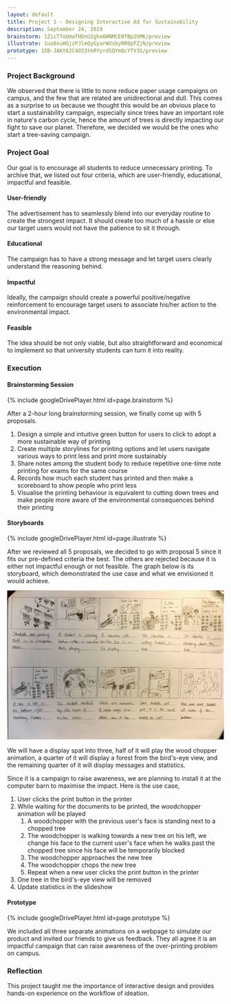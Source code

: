 ```yaml
---
layout: default
title: Project 1 - Designing Interactive Ad for Sustainability
description: September 24, 2019
brainstorm: 1ZicT7oUmaTHDnU2ghe6WNMCE0fBp2hMK/preview
illustrate: 1uo8xuHGjzPJlmQyGyarWVsbyRR0pFZjN/preview
prototype: 1EB-JAKt62C4O33tkRYyrdSQYmQcYTV3S/preview
---
```


### Project Background

We observed that there is little to none reduce paper usage campaigns on campus, and the few that are related are unidirectional and dull. This comes as a surprise to us because we thought this would be an obvious place to start a sustainability campaign, especially since trees have an important role in nature's carbon cycle, hence the amount of trees is directly impacting our fight to save our planet. Therefore, we decided we would be the ones who start a tree-saving campaign.



### Project Goal

Our goal is to encourage all students to reduce unnecessary printing. To archive that, we listed out four criteria, which are user-friendly, educational, impactful and feasible.



#### User-friendly

The advertisement has to seamlessly blend into our everyday routine to create the strongest impact. It should create too much of a hassle or else our target users would not have the patience to sit it through.



#### Educational

The campaign has to have a strong message and let target users clearly understand the reasoning behind.



#### Impactful

Ideally, the campaign should create a powerful positive/negative reinforcement to encourage target users to associate his/her action to the environmental impact.



#### Feasible

The idea should be not only viable, but also straightforward and economical to implement so that university students can turn it into reality.



### Execution

#### Brainstorming Session

{% include googleDrivePlayer.html id=page.brainstorm %}

After a 2-hour long brainstorming session, we finally come up with 5 proposals.

1. Design a simple and intuitive green button for users to click to adopt a more sustainable way of printing
2. Create multiple storylines for printing options and let users navigate various ways to print less and print more sustainably
3. Share notes among the student body to reduce repetitive one-time note printing for exams for the same course
4. Records how much each student has printed and then make a scoreboard to show people who print less
5. Visualise the printing behaviour is equivalent to cutting down trees and make people more aware of the environmental consequences behind their printing



#### Storyboards

{% include googleDrivePlayer.html id=page.illustrate %}

After we reviewed all 5 proposals, we decided to go with proposal 5 since it fits our pre-defined criteria the best. The others are rejected because it is either not impactful enough or not feasible. The graph below is its storyboard, which demonstrated the use case and what we envisioned it would achieve.

![storyboard](./assets/images/project-1/storyboard.jpg)

We will have a display spat into three, half of it will play the wood chopper animation, a quarter of it will display a forest from the bird's-eye view, and the remaining quarter of it will display messages and statistics.

Since it is a campaign to raise awareness, we are planning to install it at the computer barn to maximise the impact. Here is the use case,

1. User clicks the print button in the printer
2. While waiting for the documents to be printed, the woodchopper animation will be played
   1. A woodchopper with the previous user's face is standing next to a chopped tree
   2. The woodchopper is walking towards a new tree on his left, we change his face to the current user's face when he walks past the chopped tree since his face will be temporarily blocked
   3. The woodchopper approaches the new tree
   4. The woodchopper chops the new tree
   5. Repeat when a new user clicks the print button in the printer
3. One tree in the bird's-eye view will be removed
4. Update statistics in the slideshow



#### Prototype

{% include googleDrivePlayer.html id=page.prototype %}

We included all three separate animations on a webpage to simulate our product and invited our friends to give us feedback. They all agree it is an impactful campaign that can raise awareness of the over-printing problem on campus. 



### Reflection

This project taught me the importance of interactive design and provides hands-on experience on the workflow of ideation.




